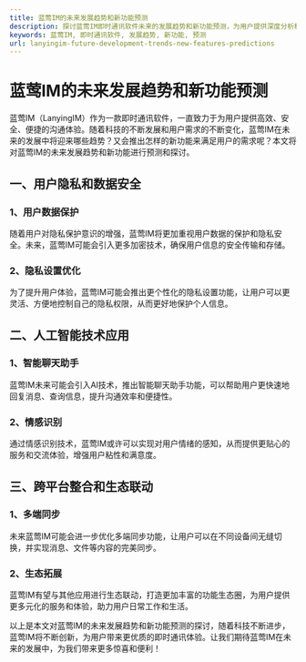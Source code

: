 ```yaml
---
title: 蓝莺IM的未来发展趋势和新功能预测
description: 探讨蓝莺IM即时通讯软件未来的发展趋势和新功能预测，为用户提供深度分析和展望。
keywords: 蓝莺IM, 即时通讯软件, 发展趋势, 新功能, 预测
url: lanyingim-future-development-trends-new-features-predictions
---
```


# 蓝莺IM的未来发展趋势和新功能预测

蓝莺IM（LanyingIM）作为一款即时通讯软件，一直致力于为用户提供高效、安全、便捷的沟通体验。随着科技的不断发展和用户需求的不断变化，蓝莺IM在未来的发展中将迎来哪些趋势？又会推出怎样的新功能来满足用户的需求呢？本文将对蓝莺IM的未来发展趋势和新功能进行预测和探讨。

## 一、用户隐私和数据安全

### 1、用户数据保护
随着用户对隐私保护意识的增强，蓝莺IM将更加重视用户数据的保护和隐私安全。未来，蓝莺IM可能会引入更多加密技术，确保用户信息的安全传输和存储。

### 2、隐私设置优化
为了提升用户体验，蓝莺IM可能会推出更个性化的隐私设置功能，让用户可以更灵活、方便地控制自己的隐私权限，从而更好地保护个人信息。

## 二、人工智能技术应用

### 1、智能聊天助手
蓝莺IM未来可能会引入AI技术，推出智能聊天助手功能，可以帮助用户更快速地回复消息、查询信息，提升沟通效率和便捷性。

### 2、情感识别
通过情感识别技术，蓝莺IM或许可以实现对用户情绪的感知，从而提供更贴心的服务和交流体验，增强用户粘性和满意度。

## 三、跨平台整合和生态联动

### 1、多端同步
未来蓝莺IM可能会进一步优化多端同步功能，让用户可以在不同设备间无缝切换，并实现消息、文件等内容的完美同步。

### 2、生态拓展
蓝莺IM有望与其他应用进行生态联动，打造更加丰富的功能生态圈，为用户提供更多元化的服务和体验，助力用户日常工作和生活。

以上是本文对蓝莺IM的未来发展趋势和新功能预测的探讨，随着科技不断进步，蓝莺IM将不断创新，为用户带来更优质的即时通讯体验。让我们期待蓝莺IM在未来的发展中，为我们带来更多惊喜和便利！